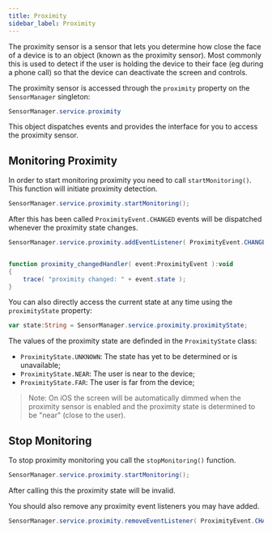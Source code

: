 ```yaml
---
title: Proximity
sidebar_label: Proximity
---
```


The proximity sensor is a sensor that lets you determine how close the face of a device is to an object (known as the proximity sensor). Most commonly this is used to detect if the user is holding the device to their face (eg during a phone call) so that the device can deactivate the screen and controls.

The proximity sensor is accessed through the `proximity` property on the `SensorManager` singleton:

```actionscript
SensorManager.service.proximity 
```

This object dispatches events and provides the interface for you to access the proximity sensor.


## Monitoring Proximity

In order to start monitoring proximity you need to call `startMonitoring()`. This function will initiate proximity detection.

```actionscript
SensorManager.service.proximity.startMonitoring();
```

After this has been called `ProximityEvent.CHANGED` events will be dispatched whenever the proximity state changes.

```actionscript
SensorManager.service.proximity.addEventListener( ProximityEvent.CHANGED, proximity_changedHandler );


function proximity_changedHandler( event:ProximityEvent ):void
{
    trace( "proximity changed: " + event.state );
}
```


You can also directly access the current state at any time using the `proximityState` property:

```actionscript
var state:String = SensorManager.service.proximity.proximityState;
```

The values of the proximity state are definded in the `ProximityState` class:

- `ProximityState.UNKNOWN`: The state has yet to be determined or is unavailable;
- `ProximityState.NEAR`: The user is near to the device;
- `ProximityState.FAR`: The user is far from the device;





>
> Note: On iOS the screen will be automatically dimmed when the proximity sensor is enabled and the proximity state is determined to be "near" (close to the user).
>





## Stop Monitoring


To stop proximity monitoring you call the `stopMonitoring()` function.

```actionscript
SensorManager.service.proximity.startMonitoring();
```

After calling this the proximity state will be invalid.

You should also remove any proximity event listeners you may have added.

```actionscript
SensorManager.service.proximity.removeEventListener( ProximityEvent.CHANGED, proximity_changedHandler );
```








